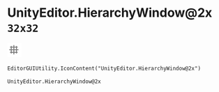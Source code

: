 # UnityEditor.HierarchyWindow@2x `32x32`
<img src="/img/UnityEditor.HierarchyWindow@2x.png" width=32 height=32>

``` CSharp
EditorGUIUtility.IconContent("UnityEditor.HierarchyWindow@2x")
```
```
UnityEditor.HierarchyWindow@2x
```
